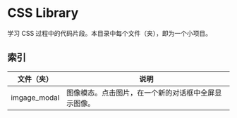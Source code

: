 # CSS Library

学习 CSS 过程中的代码片段。本目录中每个文件（夹），即为一个小项目。

## 索引

|文件（夹）|说明|
|--|--|
|imgage_modal|图像模态。点击图片，在一个新的对话框中全屏显示图像。|